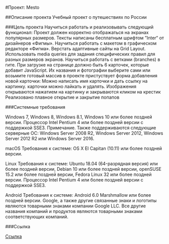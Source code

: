 #Проект: Mesto

##Описание проекта
Учебный проект о путешествиях по России

###Цель проекта
Научиться работать и реализовывать следующий функционал:
Проект должен корректно отображаться на экранах популярных размеров. Тексты написаны бесплатным шрифтом ”Inter“ от дизайнеров «Фигмы».
Научиться работать с макетом в графическом редакторе «Фигма». Верстать адаптивные сайты на Grid Layout. Использовать media queries для задания специфических правил для разных размеров экранов. Научиться работать с ветками (branches) в гите.
При загрузке на странице должно быть 6 карточек, которые добавит JavaScript. Их названия и фотографии выберите сами или возьмите готовый массив
в проекте пристуствует форма добавления новой карточки: Можно написать имя карточки и дать ссылку на картинку.
карточки можно лайкать и удалять.
Изображения открываются нажатием на картинку и закрываются кликом на крестик
Реализовано плавное открытие и закрытие попапов

###Cистемные требования

Windows 7, Windows 8, Windows 8.1, Windows 10 или более поздней версии. Процессор Intel Pentium 4 или более поздней версии с поддержкой SSE3. Примечание. Также поддерживаются следующие серверные ОС: Windows Server 2008 R2, Windows Server 2012, Windows Server 2012 R2 или Windows Server 2016.

macOS Требования к системе: OS X El Capitan (10.11) или более поздней версии.

Linux Требования к системе: Ubuntu 18.04 (64-разрядная версия) или более поздней версии, Debian 10 или более поздней версии, openSUSE 15.2 или более поздней версии, Fedora Linux 32 или более поздней версии. Процессор Intel Pentium 4 или более поздней версии с поддержкой SSE3.

Android Требования к системе: Android 6.0 Marshmallow или более поздней версии. Google, а также другие связанные знаки и логотипы являются товарными знаками компании Google LLC. Все другие названия компаний и продуктов являются товарными знаками соответствующих компаний.

###Сcылка

[Сcылка](http://slavarichkov.github.io/mesto/)